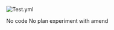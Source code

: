 ![Test.yml](https://github.com/github/docs/actions/workflows/test.yml/badge.svg)

No code No plan
experiment with amend
